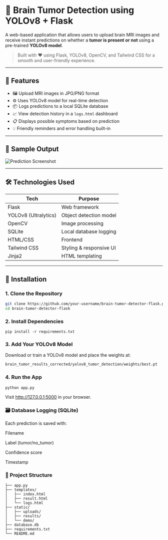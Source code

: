 # 🧠 Brain Tumor Detection using YOLOv8 + Flask

A web-based application that allows users to upload brain MRI images and receive instant predictions on whether a **tumor is present or not** using a pre-trained **YOLOv8 model**.

> Built with ❤️ using Flask, YOLOv8, OpenCV, and Tailwind CSS for a smooth and user-friendly experience.

---

## 🚀 Features

- 🖼 Upload MRI images in JPG/PNG format
- ⚙️ Uses YOLOv8 model for real-time detection
- 📦 Logs predictions to a local SQLite database
- 📈 View detection history in a `logs.html` dashboard
- 📋 Displays possible symptoms based on prediction
- 💡 Friendly reminders and error handling built-in

---

## 📸 Sample Output

![Prediction Screenshot](static/demo/sample_prediction.png)

---

## 🛠 Technologies Used

| Tech           | Purpose                            |
|----------------|------------------------------------|
| Flask          | Web framework                      |
| YOLOv8 (Ultralytics) | Object detection model        |
| OpenCV         | Image processing                   |
| SQLite         | Local database logging             |
| HTML/CSS       | Frontend                           |
| Tailwind CSS   | Styling & responsive UI            |
| Jinja2         | HTML templating                    |

---

## 🧰 Installation

### 1. Clone the Repository
```bash
git clone https://github.com/your-username/brain-tumor-detector-flask.git
cd brain-tumor-detector-flask
```
### 2. Install Dependencies
```
pip install -r requirements.txt
```

### 3. Add Your YOLOv8 Model
Download or train a YOLOv8 model and place the weights at:
```bash
brain_tumor_results_corrected/yolov8_tumor_detection/weights/best.pt
```
### 4. Run the App
```bash
python app.py
```
Visit http://127.0.0.1:5000 in your browser.

### 🗃 Database Logging (SQLite)
Each prediction is saved with:

Filename

Label (tumor/no_tumor)

Confidence score

Timestamp


### 📁 Project Structure
```pgsql
├── app.py
├── templates/
│   ├── index.html
│   ├── result.html
│   └── logs.html
├── static/
│   ├── uploads/
│   ├── results/
│   └── demo/
├── database.db
├── requirements.txt
└── README.md
```
